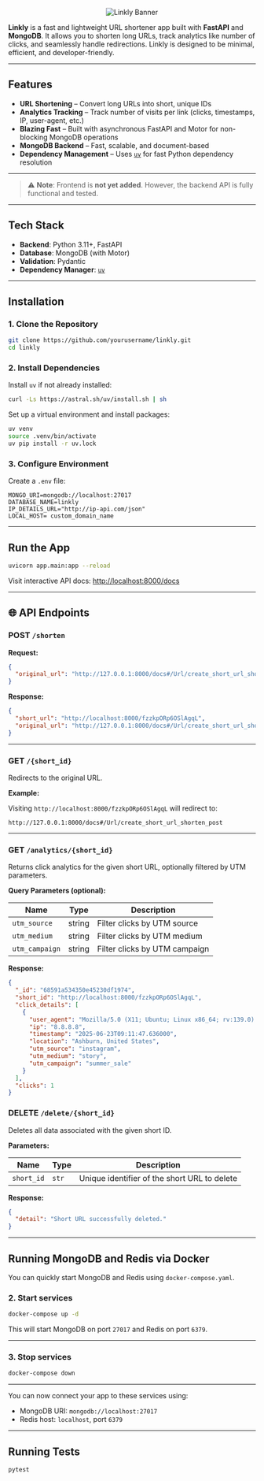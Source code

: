 <p align="center">
    <img src="https://github.com/user-attachments/assets/d443729f-7d8f-46f4-a849-b6bcba182107" alt="Linkly Banner" width="" height=""/>
</p>

**Linkly** is a fast and lightweight URL shortener app built with **FastAPI** and **MongoDB**. It allows you to shorten long URLs, track analytics like number of clicks, and seamlessly handle redirections. Linkly is designed to be minimal, efficient, and developer-friendly.

---

## Features

* **URL Shortening** – Convert long URLs into short, unique IDs
* **Analytics Tracking** – Track number of visits per link (clicks, timestamps, IP, user-agent, etc.)
* **Blazing Fast** – Built with asynchronous FastAPI and Motor for non-blocking MongoDB operations
* **MongoDB Backend** – Fast, scalable, and document-based
* **Dependency Management** – Uses [`uv`](https://github.com/astral-sh/uv) for fast Python dependency resolution

---

> ⚠️ **Note**: Frontend is **not yet added**. However, the backend API is fully functional and tested.

---

## Tech Stack

* **Backend**: Python 3.11+, FastAPI
* **Database**: MongoDB (with Motor)
* **Validation**: Pydantic
* **Dependency Manager**: [`uv`](https://github.com/astral-sh/uv)

---

## Installation

### 1. Clone the Repository

```bash
git clone https://github.com/yourusername/linkly.git
cd linkly
```

### 2. Install Dependencies

Install `uv` if not already installed:

```bash
curl -Ls https://astral.sh/uv/install.sh | sh
```

Set up a virtual environment and install packages:

```bash
uv venv
source .venv/bin/activate
uv pip install -r uv.lock
```

### 3. Configure Environment

Create a `.env` file:

```env
MONGO_URI=mongodb://localhost:27017
DATABASE_NAME=linkly
IP_DETAILS_URL="http://ip-api.com/json" 
LOCAL_HOST= custom_domain_name
```

---

##  Run the App

```bash
uvicorn app.main:app --reload
```

Visit interactive API docs: [http://localhost:8000/docs](http://localhost:8000/docs)

---

## 🌐 API Endpoints

### POST `/shorten`

**Request:**

```json
{
  "original_url": "http://127.0.0.1:8000/docs#/Url/create_short_url_shorten_post"
}
```

**Response:**

```json
{
  "short_url": "http://localhost:8000/fzzkpORp6OSlAgqL",
  "original_url": "http://127.0.0.1:8000/docs#/Url/create_short_url_shorten_post"
}
```

---

### GET `/{short_id}`

Redirects to the original URL.

**Example:**

Visiting `http://localhost:8000/fzzkpORp6OSlAgqL` will redirect to:

```
http://127.0.0.1:8000/docs#/Url/create_short_url_shorten_post
```

---

### GET `/analytics/{short_id}`

Returns click analytics for the given short URL, optionally filtered by UTM parameters.

**Query Parameters (optional):**

| Name           | Type   | Description                   |
| -------------- | ------ | ----------------------------- |
| `utm_source`   | string | Filter clicks by UTM source   |
| `utm_medium`   | string | Filter clicks by UTM medium   |
| `utm_campaign` | string | Filter clicks by UTM campaign |

**Response:**

```json
{
  "_id": "68591a534350e45230df1974",
  "short_id": "http://localhost:8000/fzzkpORp6OSlAgqL",
  "click_details": [
    {
      "user_agent": "Mozilla/5.0 (X11; Ubuntu; Linux x86_64; rv:139.0) Gecko/20100101 Firefox/139.0",
      "ip": "8.8.8.8",
      "timestamp": "2025-06-23T09:11:47.636000",
      "location": "Ashburn, United States",
      "utm_source": "instagram",
      "utm_medium": "story",
      "utm_campaign": "summer_sale"
    }
  ],
  "clicks": 1
}

```

### DELETE `/delete/{short_id}`

Deletes all data associated with the given short ID.

**Parameters:**

| Name       | Type  | Description                                  |
| ---------- | ----- | -------------------------------------------- |
| `short_id` | `str` | Unique identifier of the short URL to delete |

**Response:**

```json
{
  "detail": "Short URL successfully deleted."
}
```

---
## Running MongoDB and Redis via Docker

You can quickly start MongoDB and Redis using `docker-compose.yaml`.


### 2. Start services

```bash
docker-compose up -d
```

This will start MongoDB on port `27017` and Redis on port `6379`.

---

### 3. Stop services

```bash
docker-compose down
```

---

You can now connect your app to these services using:

* MongoDB URI: `mongodb://localhost:27017`
* Redis host: `localhost`, port `6379`

---

## Running Tests

```bash
pytest
```
